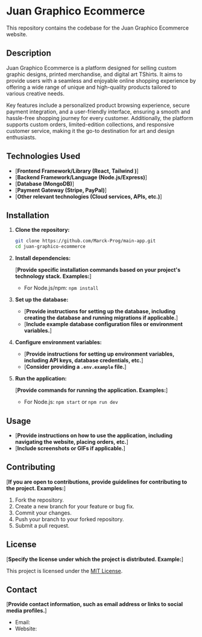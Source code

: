 # Juan Graphico Ecommerce

This repository contains the codebase for the Juan Graphico Ecommerce website.

## Description

Juan Graphico Ecommerce is a platform designed for selling custom graphic designs, printed merchandise, and digital art TShirts. It aims to provide users with a seamless and enjoyable online shopping experience by offering a wide range of unique and high-quality products tailored to various creative needs.

Key features include a personalized product browsing experience, secure payment integration, and a user-friendly interface, ensuring a smooth and hassle-free shopping journey for every customer. Additionally, the platform supports custom orders, limited-edition collections, and responsive customer service, making it the go-to destination for art and design enthusiasts.

## Technologies Used

- [**Frontend Framework/Library (React, Tailwind )**]
- [**Backend Framework/Language (Node.js/Express)**]
- [**Database (MongoDB)**]
- [**Payment Gateway (Stripe, PayPal)**]
- [**Other relevant technologies (Cloud services, APIs, etc.)**]

## Installation

1.  **Clone the repository:**

    ```bash
    git clone https://github.com/Marck-Prog/main-app.git
    cd juan-graphico-ecommerce
    ```

2.  **Install dependencies:**

    [**Provide specific installation commands based on your project's technology stack. Examples:**]

    - For Node.js/npm: `npm install`

3.  **Set up the database:**

    - [**Provide instructions for setting up the database, including creating the database and running migrations if applicable.**]
    - [**Include example database configuration files or environment variables.**]

4.  **Configure environment variables:**

    - [**Provide instructions for setting up environment variables, including API keys, database credentials, etc.**]
    - [**Consider providing a `.env.example` file.**]

5.  **Run the application:**

    [**Provide commands for running the application. Examples:**]

    - For Node.js: `npm start` or `npm run dev`

## Usage

- [**Provide instructions on how to use the application, including navigating the website, placing orders, etc.**]
- [**Include screenshots or GIFs if applicable.**]

## Contributing

[**If you are open to contributions, provide guidelines for contributing to the project. Examples:**]

1.  Fork the repository.
2.  Create a new branch for your feature or bug fix.
3.  Commit your changes.
4.  Push your branch to your forked repository.
5.  Submit a pull request.

## License

[**Specify the license under which the project is distributed. Example:**]

This project is licensed under the [MIT License](LICENSE).

## Contact

[**Provide contact information, such as email address or links to social media profiles.**]

- Email:
- Website:
